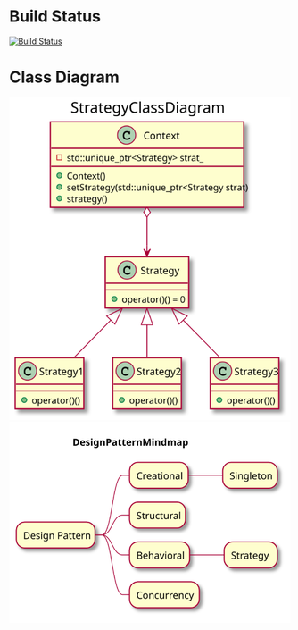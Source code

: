 # Build Status

[![Build Status](https://travis-ci.com/LuMoehlenkamp/gitTest.svg?branch=master)](https://travis-ci.com/LuMoehlenkamp/gitTest)


# Class Diagram

![StrategyClassDiagram](/docs/out/StrategyClassDiagram.svg)
![MindMap](/docs/out/DesignPatternMindMap.svg)
